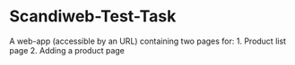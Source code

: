 # Scandiweb-Test-Task
A web-app (accessible by an URL) containing two pages for:  1. Product list page 2. Adding a product page
